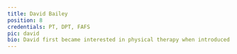```yaml
---
title: David Bailey
position: 8
credentials: PT, DPT, FAFS
pic: david
bio: David first became interested in physical therapy when introduced to Applied Functional Science in 2006. At the time he was practicing Tai Chi, Kung Fu and Qigong, and was working on his bachelors degree in Kinesiology at SDSU. David received his Doctorate of Physical Therapy from University of St. Augustine in 2010, and completed his fellowship in Applied Functional Science in 2012. David enjoys hanging out with family and friends, reading, hiking and can be found exploring the various coffee shops around the county.
---
```

